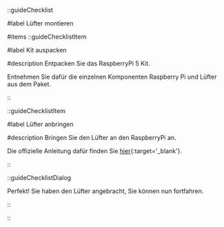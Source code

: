 ::guideChecklist

#label
Lüfter montieren

#items
::guideChecklistItem

#label
Kit auspacken

#description
Entpacken Sie das RaspberryPi 5 Kit.

Entnehmen Sie dafür die einzelnen Komponenten Raspberry Pi und Lüfter aus dem Paket.


::

::guideChecklistItem

#label
Lüfter anbringen

#description
Bringen Sie den Lüfter an den RaspberryPi an.

Die offizielle Anleitung dafür finden Sie [hier](https://datasheets.raspberrypi.com/cooling/raspberry-pi-active-cooler-product-brief.pdf){:target='_blank'}.

::

::guideChecklistDialog

Perfekt! Sie haben den Lüfter angebracht, Sie können nun fortfahren.

::

::
